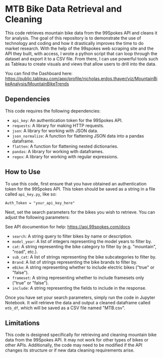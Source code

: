 
# MTB Bike Data Retrieval and Cleaning

This code retrieves mountain bike data from the 99Spokes API and cleans it for analysis. The goal of this repository is to demonstrate the use of technology and coding and how it drastically improves the time to do market research. With the help of the 99spokes web scraping site and the API they built, with access, I wrote a python script that can loop through the dataset and export it to a CSV file. From there, I can use powerful tools such as Tableau to create visuals and views that allow users to drill into the data.

You can find the Dashboard here: https://public.tableau.com/app/profile/nicholas.erdos.thayer/viz/MountainBikeAnalysis/MountainBikeTrends

## Dependencies

This code requires the following dependencies:

* `api_key`: An authentication token for the 99Spokes API.
* `requests`: A library for making HTTP requests.
* `json`: A library for working with JSON data.
* `json_normalize`: A function for flattening JSON data into a pandas dataframe.
* `flatten`: A function for flattening nested dictionaries.
* `pandas`: A library for working with dataframes.
* `regex`: A library for working with regular expressions.

## How to Use

To use this code, first ensure that you have obtained an authentication token for the 99Spokes API. This token should be saved as a string in a file called `api_key.py`, like so:

```
Auth_Token = "your_api_key_here"
```

Next, set the search parameters for the bikes you wish to retrieve. You can adjust the following parameters:

See API documention for help: https://api.99spokes.com/docs

* `search`: A string query to filter bikes by name or description.
* `model_year`: A list of integers representing the model years to filter by.
* `cat`: A string representing the bike category to filter by (e.g. "mountain", "road", etc.).
* `sub_cat`: A list of strings representing the bike subcategories to filter by.
* `Brand`: A list of strings representing the bike brands to filter by.
* `eBike`: A string representing whether to include electric bikes ("true" or "false").
* `frameset`: A string representing whether to include framesets only ("true" or "false").
* `include`: A string representing the fields to include in the response.

Once you have set your search parameters, simply run the code in Jupyter Notebook. It will retrieve the data and output a cleaned dataframe called `mtb_df`, which will be saved as a CSV file named "MTB.csv".

## Limitations

This code is designed specifically for retrieving and cleaning mountain bike data from the 99Spokes API. It may not work for other types of bikes or other APIs. Additionally, the code may need to be modified if the API changes its structure or if new data cleaning requirements arise.
